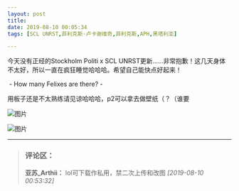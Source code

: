 ```yaml
---
layout: post
title: 
date: 2019-08-10 00:05:34
tags: [SCL UNRST,菲利克斯·卢卡谢维奇,菲利克斯,APH,黑塔利亚]

---
```

今天没有正经的Stockholm Politi x SCL UNRST更新......非常抱歉！这几天身体不太好，所以一直在疯狂睡觉哈哈哈。希望自己能快点好起来！

 - How many Felixes are there? -

用板子还是不太熟练请见谅哈哈哈，p2可以拿去做壁纸（？（谁要


![图片](./img/ang4SjhuSGNnSFlUYVZlUkdlc0tubG13MFJQLzhsS3MzL210NllxWFg5Wkx4ZGxjcVNTV2pRPT0.jpg)

![图片](./img/ang4SjhuSGNnSFlUYVZlUkdlc0tucTl2NFZzazBNYXhGSTlDK0NkaUVLK1pnb1Z6UW5BMzNRPT0.jpg)


---
> ### 评论区：
>**亚苏_Arthii：** lol可下载作私用，禁二次上传和改图  *[2019-08-10 00:53:32]*
>
>